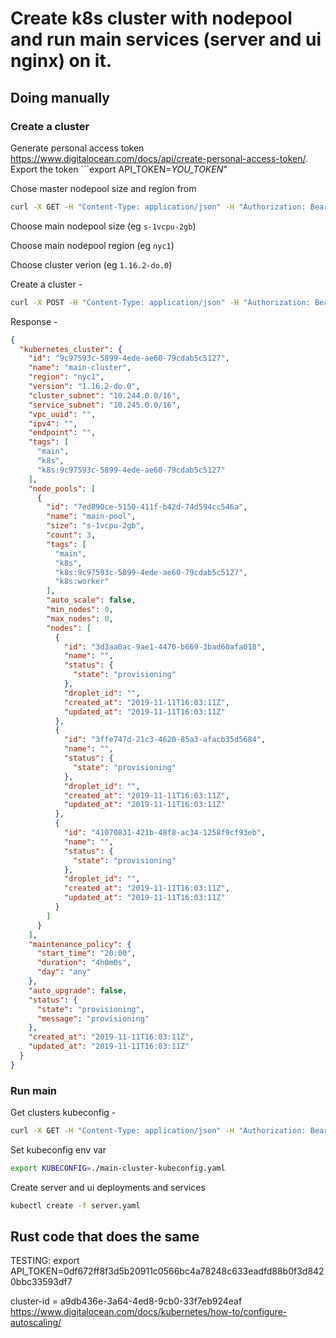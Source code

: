 # Create k8s cluster with nodepool and run main services (server and ui nginx) on it.

## Doing manually

### Create a cluster

Generate personal access token https://www.digitalocean.com/docs/api/create-personal-access-token/. Export the token ```export API_TOKEN=_YOU_TOKEN_"

Chose master nodepool size and region from 
```bash
curl -X GET -H "Content-Type: application/json" -H "Authorization: Bearer ${API_TOKEN}" "https://api.digitalocean.com/v2/sizes" | jq .
```

Choose main nodepool size (eg `s-1vcpu-2gb`)

Choose main nodepool region (eg `nyc1`)

Choose cluster verion (eg `1.16.2-do.0`)

Create a cluster -
```bash
curl -X POST -H "Content-Type: application/json" -H "Authorization: Bearer ${API_TOKEN}" -d '{"name": "main-cluster","region": "nyc1","version": "1.16.2-do.0","tags": ["main"],"node_pools": [{"size": "s-1vcpu-2gb","count": 3,"name": "main-pool","tags": ["main"]}]}' "https://api.digitalocean.com/v2/kubernetes/clusters"
```

Response - 
```json
{
  "kubernetes_cluster": {
    "id": "9c97593c-5899-4ede-ae60-79cdab5c5127",
    "name": "main-cluster",
    "region": "nyc1",
    "version": "1.16.2-do.0",
    "cluster_subnet": "10.244.0.0/16",
    "service_subnet": "10.245.0.0/16",
    "vpc_uuid": "",
    "ipv4": "",
    "endpoint": "",
    "tags": [
      "main",
      "k8s",
      "k8s:9c97593c-5899-4ede-ae60-79cdab5c5127"
    ],
    "node_pools": [
      {
        "id": "7ed890ce-5150-411f-b42d-74d594cc546a",
        "name": "main-pool",
        "size": "s-1vcpu-2gb",
        "count": 3,
        "tags": [
          "main",
          "k8s",
          "k8s:9c97593c-5899-4ede-ae60-79cdab5c5127",
          "k8s:worker"
        ],
        "auto_scale": false,
        "min_nodes": 0,
        "max_nodes": 0,
        "nodes": [
          {
            "id": "3d3aa0ac-9ae1-4470-b669-3bad60afa018",
            "name": "",
            "status": {
              "state": "provisioning"
            },
            "droplet_id": "",
            "created_at": "2019-11-11T16:03:11Z",
            "updated_at": "2019-11-11T16:03:11Z"
          },
          {
            "id": "3ffe747d-21c3-4620-85a3-afacb35d5684",
            "name": "",
            "status": {
              "state": "provisioning"
            },
            "droplet_id": "",
            "created_at": "2019-11-11T16:03:11Z",
            "updated_at": "2019-11-11T16:03:11Z"
          },
          {
            "id": "41070831-421b-48f8-ac34-1258f9cf93eb",
            "name": "",
            "status": {
              "state": "provisioning"
            },
            "droplet_id": "",
            "created_at": "2019-11-11T16:03:11Z",
            "updated_at": "2019-11-11T16:03:11Z"
          }
        ]
      }
    ],
    "maintenance_policy": {
      "start_time": "20:00",
      "duration": "4h0m0s",
      "day": "any"
    },
    "auto_upgrade": false,
    "status": {
      "state": "provisioning",
      "message": "provisioning"
    },
    "created_at": "2019-11-11T16:03:11Z",
    "updated_at": "2019-11-11T16:03:11Z"
  }
}
```

### Run main

Get clusters kubeconfig - 
```bash
curl -X GET -H "Content-Type: application/json" -H "Authorization: Bearer ${API_TOKEN}" "https://api.digitalocean.com/v2/kubernetes/clusters/9c97593c-5899-4ede-ae60-79cdab5c5127/kubeconfig" > main-cluster-kubeconfig.yaml
```

Set kubeconfig env var
```bash
export KUBECONFIG=./main-cluster-kubeconfig.yaml
```

Create server and ui deployments and services

```bash
kubectl create -f server.yaml
```

## Rust code that does the same


TESTING:
export API_TOKEN=0df672ff8f3d5b20911c0566bc4a78248c633eadfd88b0f3d8420bbc33593df7

cluster-id = a9db436e-3a64-4ed8-9cb0-33f7eb924eaf
https://www.digitalocean.com/docs/kubernetes/how-to/configure-autoscaling/